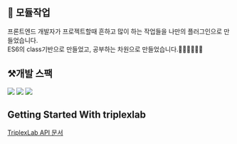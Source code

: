 ## 🚀 모듈작업
프론트엔드 개발자가 프로젝트할때 흔하고 많이 하는 작업들을 나만의 플러그인으로 만들었습니다.\
ES6의 class기반으로 만들었고, 공부하는 차원으로 만들었습니다.🧑🏻‍💻🧑🏻‍💻

## ⚒️개발 스팩
![](https://img.shields.io/badge/webpack-8dd6f9?style=for-the-badge&logo=webpack&logoColor=black)
![](https://img.shields.io/badge/Javascript-F7DF1E?style=for-the-badge&logo=JavaScript&logoColor=black)
![](https://img.shields.io/badge/scss-ff4154?style=for-the-badge&logo=sass&logoColor=white)

## Getting Started With triplexlab

[TriplexLab API 문서](https://thdbsgh3443.gitbook.io/triplexlab/)
